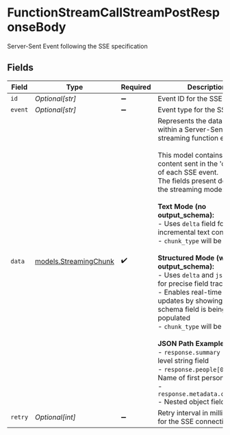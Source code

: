 # FunctionStreamCallStreamPostResponseBody

Server-Sent Event following the SSE specification


## Fields

| Field                                                                                                                                                                                                                                                                                                                                                                                                                                                                                                                                                                                                                                                                                                                                                       | Type                                                                                                                                                                                                                                                                                                                                                                                                                                                                                                                                                                                                                                                                                                                                                        | Required                                                                                                                                                                                                                                                                                                                                                                                                                                                                                                                                                                                                                                                                                                                                                    | Description                                                                                                                                                                                                                                                                                                                                                                                                                                                                                                                                                                                                                                                                                                                                                 | Example                                                                                                                                                                                                                                                                                                                                                                                                                                                                                                                                                                                                                                                                                                                                                     |
| ----------------------------------------------------------------------------------------------------------------------------------------------------------------------------------------------------------------------------------------------------------------------------------------------------------------------------------------------------------------------------------------------------------------------------------------------------------------------------------------------------------------------------------------------------------------------------------------------------------------------------------------------------------------------------------------------------------------------------------------------------------- | ----------------------------------------------------------------------------------------------------------------------------------------------------------------------------------------------------------------------------------------------------------------------------------------------------------------------------------------------------------------------------------------------------------------------------------------------------------------------------------------------------------------------------------------------------------------------------------------------------------------------------------------------------------------------------------------------------------------------------------------------------------- | ----------------------------------------------------------------------------------------------------------------------------------------------------------------------------------------------------------------------------------------------------------------------------------------------------------------------------------------------------------------------------------------------------------------------------------------------------------------------------------------------------------------------------------------------------------------------------------------------------------------------------------------------------------------------------------------------------------------------------------------------------------- | ----------------------------------------------------------------------------------------------------------------------------------------------------------------------------------------------------------------------------------------------------------------------------------------------------------------------------------------------------------------------------------------------------------------------------------------------------------------------------------------------------------------------------------------------------------------------------------------------------------------------------------------------------------------------------------------------------------------------------------------------------------- | ----------------------------------------------------------------------------------------------------------------------------------------------------------------------------------------------------------------------------------------------------------------------------------------------------------------------------------------------------------------------------------------------------------------------------------------------------------------------------------------------------------------------------------------------------------------------------------------------------------------------------------------------------------------------------------------------------------------------------------------------------------- |
| `id`                                                                                                                                                                                                                                                                                                                                                                                                                                                                                                                                                                                                                                                                                                                                                        | *Optional[str]*                                                                                                                                                                                                                                                                                                                                                                                                                                                                                                                                                                                                                                                                                                                                             | :heavy_minus_sign:                                                                                                                                                                                                                                                                                                                                                                                                                                                                                                                                                                                                                                                                                                                                          | Event ID for the SSE event                                                                                                                                                                                                                                                                                                                                                                                                                                                                                                                                                                                                                                                                                                                                  | 123                                                                                                                                                                                                                                                                                                                                                                                                                                                                                                                                                                                                                                                                                                                                                         |
| `event`                                                                                                                                                                                                                                                                                                                                                                                                                                                                                                                                                                                                                                                                                                                                                     | *Optional[str]*                                                                                                                                                                                                                                                                                                                                                                                                                                                                                                                                                                                                                                                                                                                                             | :heavy_minus_sign:                                                                                                                                                                                                                                                                                                                                                                                                                                                                                                                                                                                                                                                                                                                                          | Event type for the SSE event                                                                                                                                                                                                                                                                                                                                                                                                                                                                                                                                                                                                                                                                                                                                | message                                                                                                                                                                                                                                                                                                                                                                                                                                                                                                                                                                                                                                                                                                                                                     |
| `data`                                                                                                                                                                                                                                                                                                                                                                                                                                                                                                                                                                                                                                                                                                                                                      | [models.StreamingChunk](../models/streamingchunk.md)                                                                                                                                                                                                                                                                                                                                                                                                                                                                                                                                                                                                                                                                                                        | :heavy_check_mark:                                                                                                                                                                                                                                                                                                                                                                                                                                                                                                                                                                                                                                                                                                                                          | Represents the data payload within a Server-Sent Event for streaming function execution.<br/><br/>This model contains the JSON content sent in the 'data' field of each SSE event.<br/>The fields present depend on the streaming mode:<br/><br/>**Text Mode (no output_schema):**<br/>- Uses `delta` field for incremental text content<br/>- `chunk_type` will be "text"<br/><br/>**Structured Mode (with output_schema):**<br/>- Uses `delta` and `json_path` for precise field tracking<br/>- Enables real-time UI updates by showing which schema field is being populated<br/>- `chunk_type` will be "json"<br/><br/>**JSON Path Examples:**<br/>- `response.summary` - Top-level string field<br/>- `response.people[0].name` - Name of first person in array<br/>- `response.metadata.created_at` - Nested object field |                                                                                                                                                                                                                                                                                                                                                                                                                                                                                                                                                                                                                                                                                                                                                             |
| `retry`                                                                                                                                                                                                                                                                                                                                                                                                                                                                                                                                                                                                                                                                                                                                                     | *Optional[int]*                                                                                                                                                                                                                                                                                                                                                                                                                                                                                                                                                                                                                                                                                                                                             | :heavy_minus_sign:                                                                                                                                                                                                                                                                                                                                                                                                                                                                                                                                                                                                                                                                                                                                          | Retry interval in milliseconds for the SSE connection                                                                                                                                                                                                                                                                                                                                                                                                                                                                                                                                                                                                                                                                                                       | 1000                                                                                                                                                                                                                                                                                                                                                                                                                                                                                                                                                                                                                                                                                                                                                        |